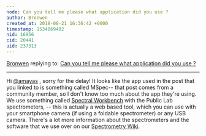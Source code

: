 ```yaml
---
node: Can you tell me please what application did you use ?
author: Bronwen
created_at: 2018-08-21 16:36:42 +0000
timestamp: 1534869402
nid: 16956
cid: 20441
uid: 237313
---
```




[Bronwen](../profile/Bronwen) replying to: [Can you tell me please what application did you use ?](../notes/amayas/08-18-2018/can-you-tell-me-please-what-application-did-you-use)

----
Hi [@amayas](/profile/amayas) , sorry for the delay! It looks like the app used in the post that you linked to is something called MSpec-- that  post comes from a community member, so I don't know too much about the app they're using. We use something called [Spectral Workbench](https://spectralworkbench.org/) with the Public Lab spectrometers,  -- this is actually a web based tool, which you can use with your smartphone camera (if using a foldable spectrometer) or any USB camera. There's a lot more information about the spectrometers and the software that we use over on our [Spectrometry Wiki](https://publiclab.org/wiki/spectrometry). 